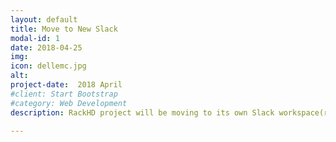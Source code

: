 ```yaml
---
layout: default
title: Move to New Slack 
modal-id: 1
date: 2018-04-25
img: 
icon: dellemc.jpg 
alt: 
project-date:  2018 April
#client: Start Bootstrap
#category: Web Development
description: RackHD project will be moving to its own Slack workspace(rackhd.slack.com ) starting May 1st 2018. To make sure you don’t miss out on any communications, please make sure you’re signed up for the new RackHD Slack as soon as possible.<br/> We have made the signup very simple, just head over to <a href="https://slackinviterrackhd.herokuapp.com/"></a> and you’ll get an invite in your inbox shortly. As the same time, the original Slack channel (<a href="https://codecommunity.slack.com/archives/rackhd"></a>) will be deprecated.

---
```

